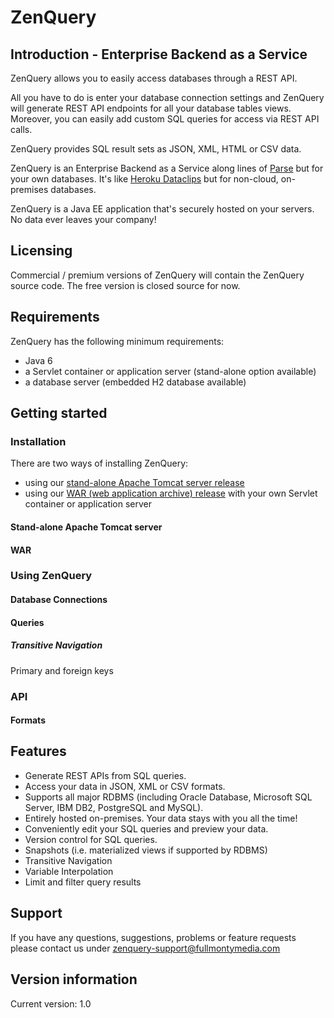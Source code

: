 ZenQuery
========

## Introduction - Enterprise Backend as a Service

ZenQuery allows you to easily access databases through a REST API.

All you have to do is enter your database connection settings and ZenQuery will generate REST API endpoints for all
your database tables views. Moreover, you can easily add custom SQL queries for access via REST API calls.

ZenQuery provides SQL result sets as JSON, XML, HTML or CSV data.

ZenQuery is an Enterprise Backend as a Service along lines of [Parse](https://parse.com/) but for your own databases.
It's like [Heroku Dataclips](https://devcenter.heroku.com/articles/dataclips) but for non-cloud, on-premises databases.

ZenQuery is a Java EE application that's securely hosted on your servers. No data ever leaves your company!

## Licensing

Commercial / premium versions of ZenQuery will contain the ZenQuery source code. The free version is closed source
for now.

## Requirements

ZenQuery has the following minimum requirements:

* Java 6
* a Servlet container or application server (stand-alone option available)
* a database server (embedded H2 database available)

## Getting started

### Installation

There are two ways of installing ZenQuery:

* using our [stand-alone Apache Tomcat server release](#stand-alone)
* using our [WAR (web application archive) release](#war) with your own Servlet container or application server

#### <a name="stand-alone"></a>Stand-alone Apache Tomcat server

#### <a name="war"></a>WAR

### Using ZenQuery

#### Database Connections

#### Queries

##### Transitive Navigation

Primary and foreign keys

### API

#### Formats

## Features

* Generate REST APIs from SQL queries.
* Access your data in JSON, XML or CSV formats.
* Supports all major RDBMS (including Oracle Database, Microsoft SQL Server, IBM DB2, PostgreSQL and MySQL).
* Entirely hosted on-premises. Your data stays with you all the time!
* Conveniently edit your SQL queries and preview your data.
* Version control for SQL queries.
* Snapshots (i.e. materialized views if supported by RDBMS)
* Transitive Navigation
* Variable Interpolation
* Limit and filter query results

## Support

If you have any questions, suggestions, problems or feature requests please contact us under
[zenquery-support@fullmontymedia.com](mailto:zenquery-support@fullmontymedia.com)

## Version information

Current version: 1.0
